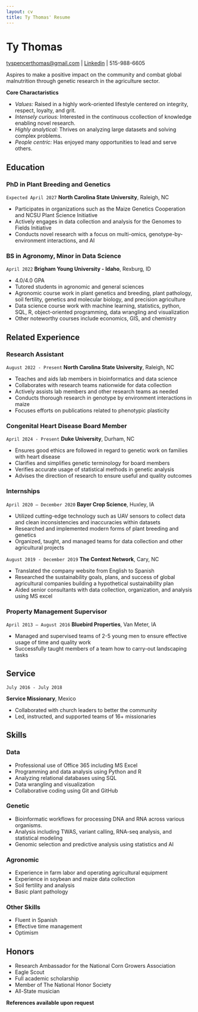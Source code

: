 ```yaml
---
layout: cv
title: Ty Thomas' Resume
---
```

# Ty Thomas

<div id="webaddress">
<a href="tyspencerthomas@gmail.com">tyspencerthomas@gmail.com</a>
| <a href="https://www.linkedin.com/in/tyspencerthomas">Linkedin</a>
| 515-988-6605
</div>

Aspires to make a positive impact on the community and combat global malnutrition through genetic research in the agriculture sector. 

__Core Charactaristics__

- _Values:_ Raised in a highly work-oriented lifestyle centered on integrity, respect, loyalty, and grit.
- _Intensely curious:_ Interested in the continuous ccollection of knowledge enabling novel research.
- _Highly analytical:_ Thrives on analyzing large datasets and solving complex problems. 
- _People centric:_ Has enjoyed many opportunities to lead and serve others.

## Education

### PhD in Plant Breeding and Genetics
`Expected April 2027`
__North Carolina State University__, Raleigh, NC

- Participates in organizations such as the Maize Genetics Cooperation and NCSU Plant Science Initiative
- Actively engages in data collection and analysis for the Genomes to Fields Initiative
- Conducts novel research with a focus on multi-omics, genotype-by-environment interactions, and AI
  
### BS in Agronomy, Minor in Data Science
`April 2022`
__Brigham Young University - Idaho__, Rexburg, ID

- 4.0/4.0 GPA
- Tutored students in agronomic and general sciences
- Agronomic course work in plant genetics and breeding, plant pathology, soil fertility, genetics and molecular biology, and precision agriculture
- Data science course work with machine learning, statistics, python, SQL, R, object-oriented programming, data wrangling and visualization
- Other noteworthy courses include economics, GIS, and chemistry


## Related Experience
### Research Assistant
`August 2022 - Present`
__North Carolina State University__, Raleigh, NC

- Teaches and aids lab members in bioinformatics and data science
- Collaborates with research teams nationwide for data collection
- Actively assists lab members and other research teams as needed
- Conducts thorough research in genotype by environment interactions in maize
- Focuses efforts on publications related to phenotypic plasticity


### Congenital Heart Disease Board Member
`April 2024 - Present`
__Duke University__, Durham, NC

- Ensures good ethics are followed in regard to genetic work on families with heart disease
- Clarifies and simplifies genetic terminology for board members
- Verifies accurate usage of statistical methods in genetic analysis
- Advises the direction of research to ensure useful and quality outcomes

### Internships
`April 2020 – December 2020`
__Bayer Crop Science__, Huxley, IA

- Utilized cutting-edge technology such as UAV sensors to collect data and clean inconsistencies and inaccuracies within datasets
- Researched and implemented modern forms of plant breeding and genetics
- Organized, taught, and managed teams for data collection and other agricultural projects

`August 2019 - December 2019`
__The Context Network__, Cary, NC

- Translated the company website from English to Spanish
- Researched the sustainability goals, plans, and success of global agricultural companies building a hypothetical sustainability plan
- Aided senior consultants with data collection, organization, and analysis using MS excel

### Property Management Supervisor 

`April 2013 – August 2016`
__Bluebird Properties__, Van Meter, IA

- Managed and supervised teams of 2-5 young men to ensure effective usage of time and quality work
- Successfully taught members of a team how to carry-out landscaping tasks

## Service
`July 2016 - July 2018`

__Service Missionary__, Mexico
- Collaborated with church leaders to better the community
- Led, instructed, and supported teams of 16+ missionaries

## Skills

### Data
- Professional use of Office 365 including MS Excel
- Programming and data analysis using Python and R
- Analyzing relational databases using SQL
- Data wrangling and visualization
- Collaborative coding using Git and GitHub

### Genetic
- Bioinformatic workflows for processing DNA and RNA across various organisms.
- Analysis including TWAS, variant calling, RNA-seq analysis, and statistical modeling
- Genomic selection and predictive analysis using statistics and AI

### Agronomic
- Experience in farm labor and operating agricultural equipment
- Experience in soybean and maize data collection
- Soil fertility and analysis
- Basic plant pathology

### Other Skills
- Fluent in Spanish
- Effective time management
- Optimism 

## Honors

- Research Ambassador for the National Corn Growers Association
- Eagle Scout
- Full academic scholarship
- Member of The National Honor Society
- All-State musician

__References available upon request__


<!-- ### Footer

Last updated: March 2025 -->
